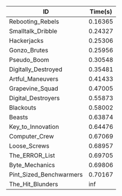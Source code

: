 |ID|Time(s)|
|-|-|
|Rebooting_Rebels|0.16365|
|Smalltalk_Dribble|0.24327|
|Hackerjacks|0.25306|
|Gonzo_Brutes|0.25956|
|Pseudo_Boom|0.30548|
|Digitally_Destroyed|0.35481|
|Artful_Maneuvers|0.41433|
|Grapevine_Squad|0.47005|
|Digital_Destroyers|0.55873|
|Blackouts|0.58002|
|Beasts|0.63874|
|Key_to_Innovation|0.64476|
|Computer_Crew|0.67069|
|Loose_Screws|0.68957|
|The_ERROR_List|0.69705|
|Byte_Mechanics|0.69806|
|Pint_Sized_Benchwarmers|0.70167|
|The_Hit_Blunders|inf|

